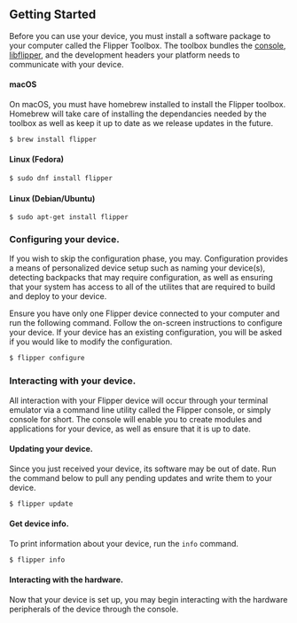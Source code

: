## Getting Started

Before you can use your device, you must install a software package to your computer called the Flipper Toolbox. The toolbox bundles the [console](./console.html), [libflipper](./libflipper.html), and the development headers your platform needs to communicate with your device.

#### macOS

On macOS, you must have homebrew installed to install the Flipper toolbox. Homebrew will take care of installing the dependancies needed by the toolbox as well as keep it up to date as we release updates in the future.

```bash
$ brew install flipper
```

#### Linux (Fedora)

```bash
$ sudo dnf install flipper
```

#### Linux (Debian/Ubuntu)

```
$ sudo apt-get install flipper
```

### Configuring your device.

If you wish to skip the configuration phase, you may. Configuration provides a means of personalized device setup such as naming your device(s), detecting backpacks that may require configuration, as well as ensuring that your system has access to all of the utilites that are required to build and deploy to your device.

Ensure you have only one Flipper device connected to your computer and run the following command. Follow the on-screen instructions to configure your device. If your device has an existing configuration, you will be asked if you would like to modify the configuration.

```bash
$ flipper configure
```

### Interacting with your device.

All interaction with your Flipper device will occur through your terminal emulator via a command line utility called the Flipper console, or simply console for short. The console will enable you to create modules and applications for your device, as well as ensure that it is up to date.

#### Updating your device.

Since you just received your device, its software may be out of date. Run the command below to pull any pending updates and write them to your device.

```bash
$ flipper update
```

#### Get device info.

To print information about your device, run the `info` command.

```bash
$ flipper info
```

#### Interacting with the hardware.

Now that your device is set up, you may begin interacting with the hardware peripherals of the device through the console.
